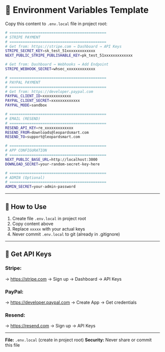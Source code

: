 # 🔐 Environment Variables Template

Copy this content to `.env.local` file in project root:

```bash
# ============================================
# STRIPE PAYMENT
# ============================================
# Get from: https://stripe.com → Dashboard → API Keys
STRIPE_SECRET_KEY=sk_test_51xxxxxxxxxxxxx
NEXT_PUBLIC_STRIPE_PUBLISHABLE_KEY=pk_test_51xxxxxxxxxxxxx

# Get from: Dashboard → Webhooks → Add Endpoint
STRIPE_WEBHOOK_SECRET=whsec_xxxxxxxxxxxxx

# ============================================
# PAYPAL PAYMENT  
# ============================================
# Get from: https://developer.paypal.com
PAYPAL_CLIENT_ID=xxxxxxxxxxxxx
PAYPAL_CLIENT_SECRET=xxxxxxxxxxxxx
PAYPAL_MODE=sandbox

# ============================================
# EMAIL (RESEND)
# ============================================
RESEND_API_KEY=re_xxxxxxxxxxxxx
RESEND_FROM=downloads@leopardsmart.com
RESEND_TO=support@leopardsmart.com

# ============================================
# APP CONFIGURATION
# ============================================
NEXT_PUBLIC_BASE_URL=http://localhost:3000
DOWNLOAD_SECRET=your-random-secret-key-here

# ============================================
# ADMIN (Optional)
# ============================================
ADMIN_SECRET=your-admin-password
```

---

## 📝 How to Use

1. Create file `.env.local` in project root
2. Copy content above
3. Replace `xxxxx` with your actual keys
4. Never commit `.env.local` to git (already in .gitignore)

---

## 🔑 Get API Keys

### **Stripe:**
→ https://stripe.com → Sign up → Dashboard → API Keys

### **PayPal:**
→ https://developer.paypal.com → Create App → Get credentials

### **Resend:**
→ https://resend.com → Sign up → API Keys

---

**File:** `.env.local` (create in project root)
**Security:** Never share or commit this file

